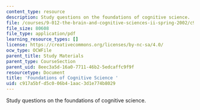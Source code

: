 ```yaml
---
content_type: resource
description: Study questions on the foundations of cognitive science.
file: /courses/9-012-the-brain-and-cognitive-sciences-ii-spring-2002/c917a5bfd5c006b41aac3d1e774b8029_foundationsofcognitivescience.pdf
file_size: 80608
file_type: application/pdf
learning_resource_types: []
license: https://creativecommons.org/licenses/by-nc-sa/4.0/
ocw_type: OCWFile
parent_title: Study Materials
parent_type: CourseSection
parent_uid: 8eec3a5d-16a0-7711-46b2-5edcaffc9f9f
resourcetype: Document
title: 'Foundations of Cognitive Science '
uid: c917a5bf-d5c0-06b4-1aac-3d1e774b8029
---
```

Study questions on the foundations of cognitive science.